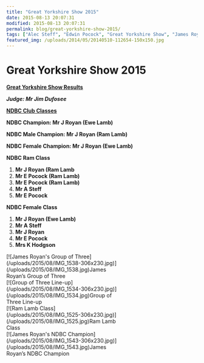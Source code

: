 ```yaml
---
title: "Great Yorkshire Show 2015"
date: 2015-08-13 20:07:31
modified: 2015-08-13 20:07:31
permalink: blog/great-yorkshire-show-2015/
tags: ["Alec Steff", "Edwin Pocock", "Great Yorkshire Show", "James Royan", "Karen Hodgson", "Results", "Waggoners"]
featured_img: /uploads/2014/05/20140510-112654-150x150.jpg
---
```


# Great Yorkshire Show 2015

**<u>Great Yorkshire Show Results</u>**

***Judge: Mr Jim Dufosee***

**<u>NDBC Club Classes</u>**

**NDBC Champion: Mr J Royan (Ewe Lamb)**

**NDBC Male Champion: Mr J Royan (Ram Lamb)**

**NDBC Female Champion: Mr J Royan (Ewe Lamb)**

 **NDBC Ram Class**

1. ****Mr J Royan (Ram Lamb****
2. **Mr E Pocock (Ram Lamb)**
3. ****Mr E Pocock (Ram Lamb)****
4. **Mr A Steff**
5. **Mr E Pocock**

**NDBC Female Class**

1. ****Mr J Royan (Ewe Lamb)****
2. ****Mr A Steff****
3. **Mr J Royan**
4. **Mr E Pocock**
5. **Mrs K Hodgson**

<div class="wp-caption alignnone" id="attachment_476" style="width: 316px">[![James Royan's Group of Three](/uploads/2015/08/IMG_1538-306x230.jpg)](/uploads/2015/08/IMG_1538.jpg)James Royan’s Group of Three

</div><div class="wp-caption alignnone" id="attachment_473" style="width: 316px">[![Group of Three Line-up](/uploads/2015/08/IMG_1534-306x230.jpg)](/uploads/2015/08/IMG_1534.jpg)Group of Three Line-up

</div><div class="wp-caption alignnone" id="attachment_475" style="width: 316px">[![Ram Lamb Class](/uploads/2015/08/IMG_1525-306x230.jpg)](/uploads/2015/08/IMG_1525.jpg)Ram Lamb Class

</div><div class="wp-caption alignnone" id="attachment_474" style="width: 316px">[![James Royan's NDBC Champion](/uploads/2015/08/IMG_1543-306x230.jpg)](/uploads/2015/08/IMG_1543.jpg)James Royan’s NDBC Champion

</div>
